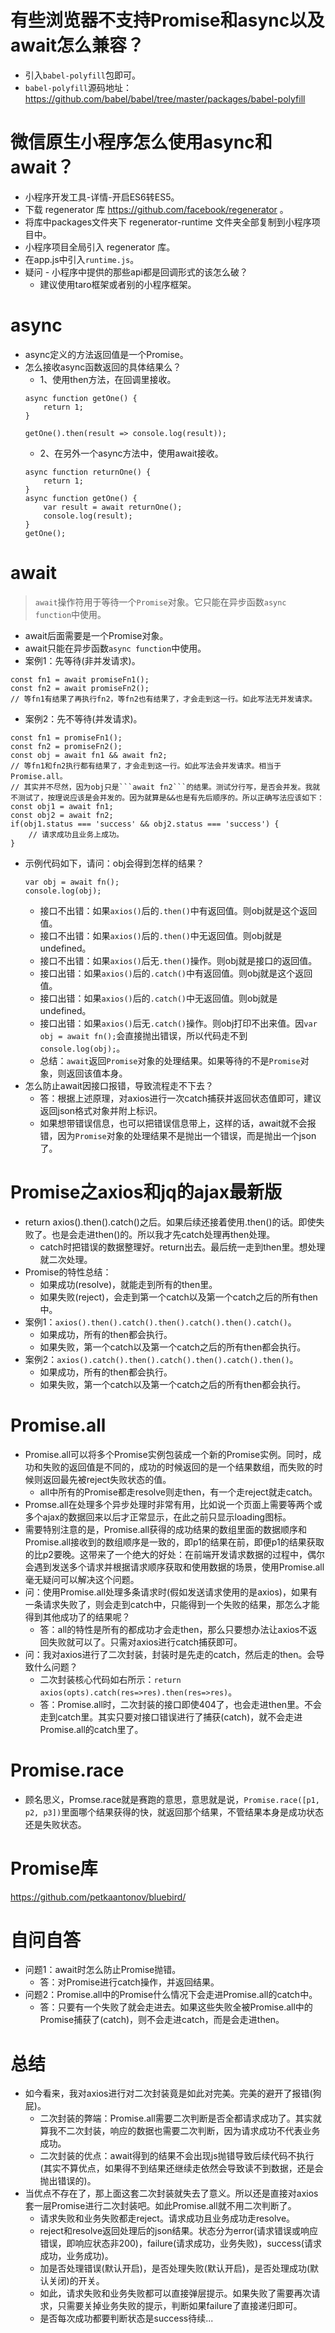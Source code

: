 # 有些浏览器不支持Promise和async以及await怎么兼容？
* 引入```babel-polyfill```包即可。
* ```babel-polyfill```源码地址：https://github.com/babel/babel/tree/master/packages/babel-polyfill

# 微信原生小程序怎么使用async和await？
* 小程序开发工具-详情-开启ES6转ES5。
* 下载 regenerator 库 https://github.com/facebook/regenerator 。
* 将库中packages文件夹下 regenerator-runtime 文件夹全部复制到小程序项目中。
* 小程序项目全局引入 regenerator 库。
* 在app.js中引入```runtime.js```。
* 疑问 - 小程序中提供的那些api都是回调形式的该怎么破？
    - 建议使用taro框架或者别的小程序框架。

# async
* async定义的方法返回值是一个Promise。
* 怎么接收async函数返回的具体结果么？
    - 1、使用then方法，在回调里接收。
    ```
    async function getOne() {
        return 1;
    }

    getOne().then(result => console.log(result));
    ```
    - 2、在另外一个async方法中，使用await接收。
    ```
    async function returnOne() {
        return 1;
    }
    async function getOne() {
        var result = await returnOne();
        console.log(result);
    }
    getOne();
    ```

# await
> ```await```操作符用于等待一个```Promise```对象。它只能在异步函数```async function```中使用。
* await后面需要是一个Promise对象。
* await只能在异步函数```async function```中使用。
* 案例1：先等待(非并发请求)。
```
const fn1 = await promiseFn1();
const fn2 = await promiseFn2();
// 等fn1有结果了再执行fn2，等fn2也有结果了，才会走到这一行。如此写法无并发请求。
```
* 案例2：先不等待(并发请求)。
```
const fn1 = promiseFn1();
const fn2 = promiseFn2();
const obj = await fn1 && await fn2;
// 等fn1和fn2执行都有结果了，才会走到这一行。如此写法会并发请求。相当于Promise.all。
// 其实并不尽然，因为obj只是```await fn2```的结果。测试分行写，是否会并发。我就不测试了，按理说应该是会并发的。因为就算是&&也是有先后顺序的。所以正确写法应该如下：
const obj1 = await fn1;
const obj2 = await fn2;
if(obj1.status === 'success' && obj2.status === 'success') {
    // 请求成功且业务上成功。
}
```
* 示例代码如下，请问：obj会得到怎样的结果？
    ```
    var obj = await fn();
    console.log(obj);
    ```
    - 接口不出错：如果```axios()```后的```.then()```中有返回值。则obj就是这个返回值。
    - 接口不出错：如果```axios()```后的```.then()```中无返回值。则obj就是undefined。
    - 接口不出错：如果```axios()```后无```.then()```操作。则obj就是接口的返回值。
    - 接口出错：如果```axios()```后的```.catch()```中有返回值。则obj就是这个返回值。
    - 接口出错：如果```axios()```后的```.catch()```中无返回值。则obj就是undefined。
    - 接口出错：如果```axios()```后无```.catch()```操作。则obj打印不出来值。因```var obj = await fn();```会直接抛出错误，所以代码走不到```console.log(obj);```。
    - 总结：```await```返回```Promise```对象的处理结果。如果等待的不是```Promise```对象，则返回该值本身。
* 怎么防止await因接口报错，导致流程走不下去？
    - 答：根据上述原理，对axios进行一次catch捕获并返回状态值即可，建议返回json格式对象并附上标识。
    - 如果想带错误信息，也可以把错误信息带上，这样的话，await就不会报错，因为```Promise```对象的处理结果不是抛出一个错误，而是抛出一个json了。

# Promise之axios和jq的ajax最新版
* return axios().then().catch()之后。如果后续还接着使用.then()的话。即使失败了。也是会走进then()的。所以我才先catch处理再then处理。
    - catch时把错误的数据整理好。return出去。最后统一走到then里。想处理就二次处理。
* Promise的特性总结：
    - 如果成功(resolve)，就能走到所有的then里。
    - 如果失败(reject)，会走到第一个catch以及第一个catch之后的所有then中。
* 案例1：```axios().then().catch().then().catch().then().catch()```。
    - 如果成功，所有的then都会执行。
    - 如果失败，第一个catch以及第一个catch之后的所有then都会执行。
* 案例2：```axios().catch().then().catch().then().catch().then()```。
    - 如果成功，所有的then都会执行。
    - 如果失败，第一个catch以及第一个catch之后的所有then都会执行。

# Promise.all
* Promise.all可以将多个Promise实例包装成一个新的Promise实例。同时，成功和失败的返回值是不同的，成功的时候返回的是一个结果数组，而失败的时候则返回最先被reject失败状态的值。
    -  all中所有的Promise都走resolve则走then，有一个走reject就走catch。
* Promse.all在处理多个异步处理时非常有用，比如说一个页面上需要等两个或多个ajax的数据回来以后才正常显示，在此之前只显示loading图标。
* 需要特别注意的是，Promise.all获得的成功结果的数组里面的数据顺序和Promise.all接收到的数组顺序是一致的，即p1的结果在前，即便p1的结果获取的比p2要晚。这带来了一个绝大的好处：在前端开发请求数据的过程中，偶尔会遇到发送多个请求并根据请求顺序获取和使用数据的场景，使用Promise.all毫无疑问可以解决这个问题。
* 问：使用Promise.all处理多条请求时(假如发送请求使用的是axios)，如果有一条请求失败了，则会走到catch中，只能得到一个失败的结果，那怎么才能得到其他成功了的结果呢？
    - 答：all的特性是所有的都成功才会走then，那么只要想办法让axios不返回失败就可以了。只需对axios进行catch捕获即可。
* 问：我对axios进行了二次封装，封装时是先走的catch，然后走的then。会导致什么问题？
    - 二次封装核心代码如右所示：```return axios(opts).catch(res=>res).then(res=>res)```。
    - 答：Promise.all时，二次封装的接口即使404了，也会走进then里。不会走到catch里。其实只要对接口错误进行了捕获(catch)，就不会走进Promise.all的catch里了。

# Promise.race
* 顾名思义，Promse.race就是赛跑的意思，意思就是说，```Promise.race([p1, p2, p3])```里面哪个结果获得的快，就返回那个结果，不管结果本身是成功状态还是失败状态。

# Promise库
https://github.com/petkaantonov/bluebird/

# 自问自答
* 问题1：await时怎么防止Promise抛错。
    - 答：对Promise进行catch操作，并返回结果。
* 问题2：Promise.all中的Promise什么情况下会走进Promise.all的catch中。
    - 答：只要有一个失败了就会走进去。如果这些失败全被Promise.all中的Promise捕获了(catch)，则不会走进catch，而是会走进then。

# 总结
* 如今看来，我对axios进行对二次封装竟是如此对完美。完美的避开了报错(狗屁)。
    - 二次封装的弊端：Promise.all需要二次判断是否全都请求成功了。其实就算我不二次封装，响应的数据也需要二次判断，因为请求成功不代表业务成功。
    - 二次封装的优点：await得到的结果不会出现js抛错导致后续代码不执行(其实不算优点，如果得不到结果还继续走依然会导致读不到数据，还是会抛出错误的)。
* 当优点不存在了，那上面这套二次封装就失去了意义。所以还是直接对axios套一层Promise进行二次封装吧。如此Promise.all就不用二次判断了。
    - 请求失败和业务失败都走reject。请求成功且业务成功走resolve。
    - reject和resolve返回处理后的json结果。状态分为error(请求错误或响应错误，即响应状态非200)，failure(请求成功，业务失败)，success(请求成功，业务成功)。
    - 加是否处理错误(默认开启)，是否处理失败(默认开启)，是否处理成功(默认关闭)的开关。
    - 如此，请求失败和业务失败都可以直接弹层提示。如果失败了需要再次请求，只需要关掉业务失败的提示，判断如果failure了直接递归即可。
    - 是否每次成功都要判断状态是success待续...

